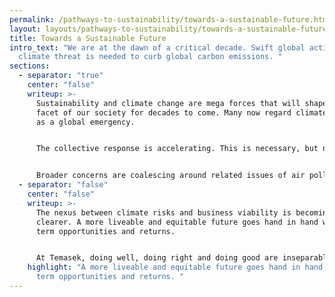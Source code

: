```yaml
---
permalink: /pathways-to-sustainability/towards-a-sustainable-future.html
layout: layouts/pathways-to-sustainability/towards-a-sustainable-future.njk
title: Towards a Sustainable Future
intro_text: "We are at the dawn of a critical decade. Swift global action on the
  climate threat is needed to curb global carbon emissions. "
sections:
  - separator: "true"
    center: "false"
    writeup: >-
      Sustainability and climate change are mega forces that will shape every
      facet of our society for decades to come. Many now regard climate change
      as a global emergency.


      The collective response is accelerating. This is necessary, but not yet sufficient to keep the average global temperature increase to [less than 1.5 degrees Celsius](https://www.ipcc.ch/sr15/) above pre-industrial levels.


      Broader concerns are coalescing around related issues of air pollution, water conservation, the collapse of ecosystems, waste, plastic pollution, and ethical supply chains.
  - separator: "false"
    center: "false"
    writeup: >-
      The nexus between climate risks and business viability is becoming
      clearer. A more liveable and equitable future goes hand in hand with long
      term opportunities and returns.


      At Temasek, doing well, doing right and doing good are inseparable, as we strive to activate capital &mdash; [financial](/overview/our-financials-and-portfolio.html), [human](/overview/onetemasek-our-people.html), [natural ](/overview/towards-a-net-zero-world.html)and [social](/overview/uplifting-lives-and-communities.html) &mdash; to catalyse solutions for a better world, and deliver sustainable long term returns. Sustainability is at the core of everything we do.
    highlight: "A more liveable and equitable future goes hand in hand with long
      term opportunities and returns. "
---
```


